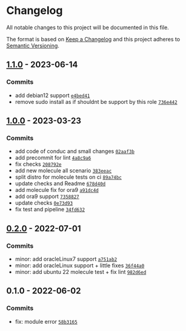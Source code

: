 # Changelog

All notable changes to this project will be documented in this file.

The format is based on [Keep a Changelog](https://keepachangelog.com/en/1.0.0/)
and this project adheres to [Semantic Versioning](https://semver.org/spec/v2.0.0.html).

## [1.1.0](https://github.com/lotusnoir/ansible-system_local_users/compare/1.0.0...1.1.0) - 2023-06-14

### Commits

- add debian12 support [`e4bed41`](https://github.com/lotusnoir/ansible-system_local_users/commit/e4bed41c4d57fb69f041a3771b8dc063f8106a29)
- remove sudo install as if shouldnt be support by this role [`736e442`](https://github.com/lotusnoir/ansible-system_local_users/commit/736e442f47d688aa10d8df63191062ada518982f)

## [1.0.0](https://github.com/lotusnoir/ansible-system_local_users/compare/0.2.0...1.0.0) - 2023-03-23

### Commits

- add code of conduc and small changes [`02aaf3b`](https://github.com/lotusnoir/ansible-system_local_users/commit/02aaf3b72c60f0ac8cf0a70c6c98f1bdcb788234)
- add precommit for lint [`4a8c9a6`](https://github.com/lotusnoir/ansible-system_local_users/commit/4a8c9a6859ec40e8d5e076c25247281a28be0839)
- fix checks [`208792e`](https://github.com/lotusnoir/ansible-system_local_users/commit/208792ebb9fc1a878f5c6634ae538f6f5d294a4a)
- add new molecule all scenario [`383eeac`](https://github.com/lotusnoir/ansible-system_local_users/commit/383eeac2c02f7f5f09b8e64f86de3d8f92878d11)
- split distro for molecule tests on ci [`89a74bc`](https://github.com/lotusnoir/ansible-system_local_users/commit/89a74bcb6779a3f8477d7681911d8ea4a1c758ed)
- update checks and Readme [`678d40d`](https://github.com/lotusnoir/ansible-system_local_users/commit/678d40d990197a78023c3cd941875fbd2a702331)
- add molecule fix for ora9 [`a91dc4d`](https://github.com/lotusnoir/ansible-system_local_users/commit/a91dc4dbb55bcc2ed215503c12d199b1e62a8d44)
- add ora9 support [`7358827`](https://github.com/lotusnoir/ansible-system_local_users/commit/7358827b7eda16a3be949e4fa30e7e25422512fb)
- update checks [`0e73d93`](https://github.com/lotusnoir/ansible-system_local_users/commit/0e73d931d3b6ce698be3505784b94d917bc2ade8)
- fix test and pipeline [`34fd632`](https://github.com/lotusnoir/ansible-system_local_users/commit/34fd632512bf1df2d6d31582f44166e8cbf335be)

## [0.2.0](https://github.com/lotusnoir/ansible-system_local_users/compare/0.1.0...0.2.0) - 2022-07-01

### Commits

- minor: add oracleLinux7 support [`a751ab2`](https://github.com/lotusnoir/ansible-system_local_users/commit/a751ab254c205c73feb13f444e80b484649aa73f)
- minor: add oracleLinux support + little fixes [`36f44a0`](https://github.com/lotusnoir/ansible-system_local_users/commit/36f44a025121ddf54209ab143aa85870161c1f45)
- minor: add ubuntu 22 molecule test + fix lint [`982d6ed`](https://github.com/lotusnoir/ansible-system_local_users/commit/982d6ed910fcf045afaa479a9b25fc6d8449e51b)

## 0.1.0 - 2022-06-02

### Commits

- fix: module error [`58b3165`](https://github.com/lotusnoir/ansible-system_local_users/commit/58b3165dc2a063fc3545cf61a5643f3630253774)
